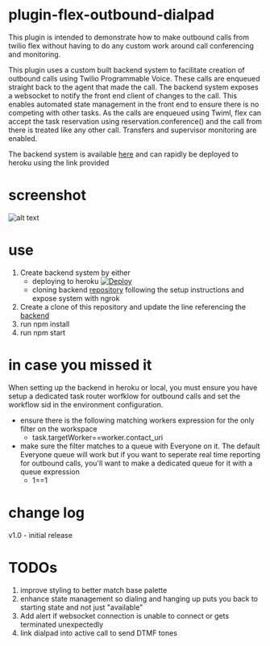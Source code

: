 # plugin-flex-outbound-dialpad

This plugin is intended to demonstrate how to make outbound calls from twilio flex without having to do any custom work around call conferencing and monitoring.

This plugin uses a custom built backend system to facilitate creation of outbound calls using Twilio Programmable Voice. These calls are enqueued straight back to the agent that made the call.  The backend system exposes a websocket to notify the front end client of changes to the call.  This enables automated state management in the front end to ensure there is no competing with other tasks.  As the calls are enqueued using Twiml, flex can accept the task reservation using reservation.conference() and the call from there is treated like any other call.  Transfers and supervisor monitoring are enabled.

The backend system is available [here](https://github.com/jhunter-twilio/outbound-dialing-backend) and can rapidly be deployed to heroku using the link provided 



# screenshot
![alt text](https://raw.githubusercontent.com/jhunter-twilio/plugin-flex-outbound-dialpad/master/screenshot/dialpad.png)

# use

1. Create backend system by either 
    - deploying to heroku [![Deploy](https://www.herokucdn.com/deploy/button.svg)](https://heroku.com/deploy?template=https://github.com/jhunter-twilio/outbound-dialing-backend/tree/master)
    - cloning backend [repository](https://github.com/jhunter-twilio/outbound-dialing-backend) following the setup instructions and expose system with ngrok
2. Create a clone of this repository and update the line referencing the [backend](https://github.com/jhunter-twilio/plugin-flex-outbound-dialpad/blob/36c0bf8196496ec0adfa22dcac78746cc8f7fdf3/src/components/DialPad.js#L313)
3. run npm install
4. run npm start

# in case you missed it
When setting up the backend in heroku or local, you must ensure you have setup a dedicated task router worfklow for outbound calls and set the workflow sid in the environment configuration.  

- ensure there is the following matching workers expression for the only filter on the workspace 
  - task.targetWorker==worker.contact_uri
- make sure the filter matches to a queue with Everyone on it.  The default Everyone queue will work but if you want to seperate real time reporting for outbound calls, you'll want to make a dedicated queue for it with a queue expression
  - 1==1


# change log
v1.0 - initial release

# TODOs
1. improve styling to better match base palette
2. enhance state management so dialing and hanging up puts you back to starting state and not just "available"
3. Add alert if websocket connection is unable to connect or gets terminated unexpectedly
4. link dialpad into active call to send DTMF tones
